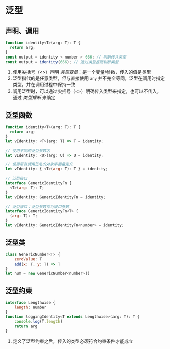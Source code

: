 # 泛型

## 声明、调用

```js
function identity<T>(arg: T): T {
  return arg;
}
const output = identity < number > 666; // 明确传入类型
const output = identity(666); // 通过类型推断判断类型
```

1. 使用尖括号（<>）声明 _类型变量_：是一个变量/参数，传入的值是类型
2. 泛型指代的是任意类型，但与直接使用 `any` 并不完全等同，泛型在调用时指定类型，并在调用过程中保持一致
3. 调用泛型时，可以通过尖括号（<>）明确传入类型来指定，也可以不传入，通过 _类型推断_ 来确定

## 泛型函数

```js
function identity<T>(arg: T): T {
  return arg;
}
let vIdentity: <T>(arg: T) => T = identity;

// 使用不同的泛型参数名
let vIdentity: <U>(arg: U) => U = identity;

// 使用带有调用签名的对象字面量定义
let vIdentity: { <T>(arg: T): T } = identity;

// 泛型接口
interface GenericIdentityFn {
  <T>(arg: T): T;
}
let vIdentity: GenericIdentityFn = identity;

// 泛型接口：泛型参数作为接口参数
interface GenericIdentityFn<T> {
  (arg: T): T;
}
let vIdentity: GenericIdentityFn<number> = identity;
```

## 泛型类

```js
class GenericNumber<T> {
    zeroValue: T
    add(x: T, y: T) => T
}
let num = new GenericNumber<number>()
```

## 泛型约束

```js
interface Lengthwise {
    length: number
}
function loggingIdentity<T extends Lengthwise>(arg: T): T {
    console.log(T.length)
    return arg
}
```

1. 定义了泛型约束之后，传入的类型必须符合约束条件才能成立

